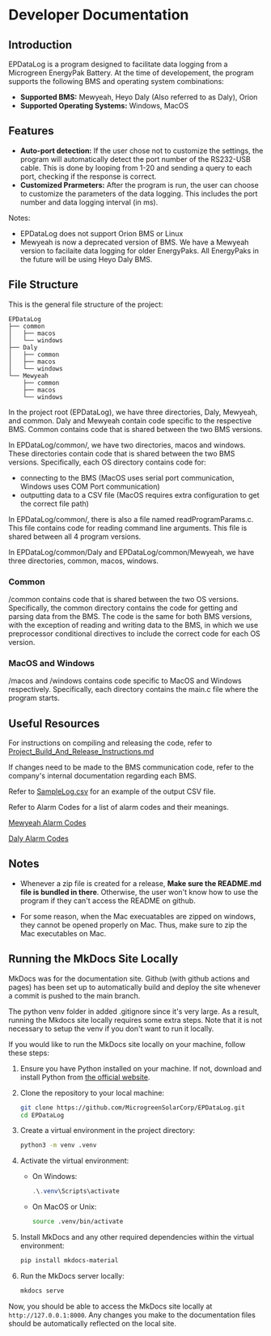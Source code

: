 # Developer Documentation

## Introduction
EPDataLog is a program designed to facilitate data logging from a Microgreen EnergyPak Battery. At the time of developement, the program supports the following BMS and operating system combinations:

- **Supported BMS:** Mewyeah, Heyo Daly (Also referred to as Daly), Orion
- **Supported Operating Systems:** Windows, MacOS

## Features

- **Auto-port detection:** If the user chose not to customize the settings, the program will automatically detect the port number of the RS232-USB cable. This is done by looping from 1-20 and sending a query to each port, checking if the response is correct.
- **Customized Prarmeters:** After the program is run, the user can choose to customize the parameters of the data logging. This includes the port number and data logging interval (in ms).


Notes: 
- EPDataLog does not support Orion BMS or Linux
- Mewyeah is now a deprecated version of BMS. We have a Mewyeah version to facilaite data logging for older EnergyPaks. All EnergyPaks in the future will be using Heyo Daly BMS.


## File Structure
This is the general file structure of the project:
```
EPDataLog
├── common
│   ├── macos
│   └── windows
├── Daly
│   ├── common
│   ├── macos
│   └── windows
└── Mewyeah
    ├── common
    ├── macos
    └── windows
```

In the project root (EPDataLog), we have three directories, Daly, Mewyeah, and common. Daly and Mewyeah contain code specific to the respective BMS. Common contains code that is shared between the two BMS versions.

In EPDataLog/common/, we have two directories, macos and windows. These directories contain code that is shared between the two BMS versions. Specifically, each OS directory contains code for:

- connecting to the BMS (MacOS uses serial port communication, Windows uses COM Port communication)
- outputting data to a CSV file (MacOS requires extra configuration to get the correct file path)

In EPDataLog/common/, there is also a file named readProgramParams.c. This file contains code for reading command line arguments. This file is shared between all 4 program versions.

In EPDataLog/common/Daly and EPDataLog/common/Mewyeah, we have three directories, common, macos, windows.

### Common
/common contains code that is shared between the two OS versions. Specifically, the common directory contains the code for getting and parsing data from the BMS. The code is the same for both BMS versions, with the exception of reading and writing data to the BMS, in which we use preprocessor conditional directives to include the correct code for each OS version.

### MacOS and Windows
/macos and /windows contains code specific to MacOS and Windows respectively. Specifically, each directory contains the main.c file where the program starts.

## Useful Resources
For instructions on compiling and releasing the code, refer to [Project_Build_And_Release_Instructions.md](https://github.com/MicrogreenSolarCorp/EPDataLog/blob/main/Project_Build_And_Release_Instructions.md)

If changes need to be made to the BMS communication code, refer to the company's internal documentation regarding each BMS.

Refer to [SampleLog.csv](https://github.com/MicrogreenSolarCorp/EPDataLog/blob/main/SampleLog.csv) for an example of the output CSV file.

Refer to Alarm Codes for a list of alarm codes and their meanings.

[Mewyeah Alarm Codes](https://github.com/MicrogreenSolarCorp/EPDataLog/blob/main/Mewyeah/Alarm%20Bit%20Codes.docx)

[Daly Alarm Codes](https://github.com/MicrogreenSolarCorp/EPDataLog/blob/main/Daly/DalyCommunicationProtocol.pdf)

## Notes
- Whenever a zip file is created for a release, **Make sure the README.md file is bundled in there**. Otherwise, the user won't know how to use the program if they can't access the README on github.

- For some reason, when the Mac execuatables are zipped on windows, they cannot be opened properly on Mac. Thus, make sure to zip the Mac executables on Mac.


## Running the MkDocs Site Locally
MkDocs was for the documentation site. Github (with github actions and pages) has been set up to automatically build and deploy the site whenever a commit is pushed to the main branch.

The python venv folder in added .gitignore since it's very large. As a result, running the Mkdocs site locally requires some extra steps. Note that it is not necessary to setup the venv if you don't want to run it locally.

If you would like to run the MkDocs site locally on your machine, follow these steps:

1. Ensure you have Python installed on your machine. If not, download and install Python from [the official website](https://www.python.org/downloads/).

2. Clone the repository to your local machine:
    ```bash
    git clone https://github.com/MicrogreenSolarCorp/EPDataLog.git
    cd EPDataLog
    ```

3. Create a virtual environment in the project directory:
    ```bash
    python3 -m venv .venv
    ```

4. Activate the virtual environment:
    - On Windows:
        ```powershell
        .\.venv\Scripts\activate
        ```
    - On MacOS or Unix:
        ```bash
        source .venv/bin/activate
        ```

5. Install MkDocs and any other required dependencies within the virtual environment:
    ```bash
    pip install mkdocs-material
    ```

6. Run the MkDocs server locally:
    ```bash
    mkdocs serve
    ```

Now, you should be able to access the MkDocs site locally at `http://127.0.0.1:8000`. Any changes you make to the documentation files should be automatically reflected on the local site.

